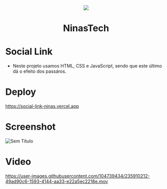  <p align="center">

  <img src="https://user-images.githubusercontent.com/104739434/234849663-a2f8f7a3-10a4-47fd-af71-0403f198b389.jpg"/>

</p>

<h1 align="center"> NinasTech </h1>

# Social Link
- Neste projeto usamos HTML, CSS e JavaScript, sendo que este último dá o efeito dos passáros.


# Deploy
https://social-link-ninas.vercel.app




# Screenshot
![Sem Título](https://user-images.githubusercontent.com/104739434/235909634-4c06f7ab-00c0-401c-ba47-23f1a44c6a01.jpg)




# Video

https://user-images.githubusercontent.com/104739434/235910212-49ad90c6-1593-4144-aa33-e22a5ec2218e.mov




